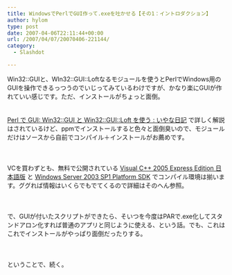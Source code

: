 ```yaml
---
title: WindowsでPerlでGUI作って.exeを吐かせる【その1：イントロダクション】
author: hylom
type: post
date: 2007-04-06T22:11:44+00:00
url: /2007/04/07/20070406-221144/
category:
  - Slashdot

---
```

Win32::GUIと、WIn32::GUI::Loftなるモジュールを使うとPerlでWindows用のGUIを操作できるっつうのでいじってみているわけですが、かなり楽にGUIが作れていい感じです。ただ、インストールがちょっと面倒。  
</br>   
  [Perl で GUI: Win32::GUI と Win32::GUI::Loft を使う : いやな日記][1] で詳しく解説はされているけど、ppmでインストールすると色々と面倒臭いので、モジュールだけはソースから自前でコンパイル＋インストールがお薦めです。</br>  
</br>   
VCを買わずとも、無料で公開されている   [Visual C++ 2005 Express Edition 日本語版][2] と   [Windows Server 2003 SP1 Platform SDK][3] でコンパイル環境は揃います。ググれば情報はいくらでもでてくるので詳細はそのへん参照。</br>  
</br>   
で、GUIが付いたスクリプトができたら、そいつを今度はPARで.exe化してスタンドアロン化すれば普通のアプリと同じように使える、という話。でも、これはこれでインストールがやっぱり面倒だったりする。</br>  
</br>   
ということで、続く。</br>  
</br>

 [1]: http://0xcc.net/diary/20040717.html
 [2]: http://www.microsoft.com/japan/msdn/vstudio/express/visualc/
 [3]: http://www.microsoft.com/downloads/details.aspx?FamilyId=A55B6B43-E24F-4EA3-A93E-40C0EC4F68E5&displaylang=en
